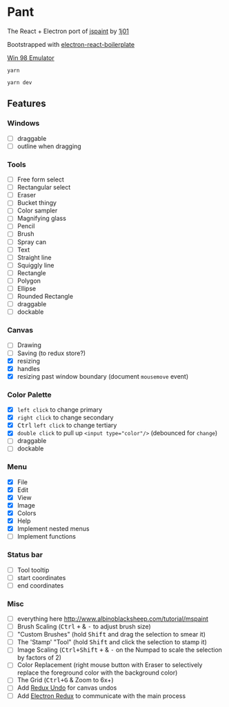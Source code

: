 # Pant

The React + Electron port of [jspaint](jspaint.ml) by [1j01](https://github.com/1j01)

Bootstrapped with [electron-react-boilerplate](https://github.com/chentsulin/electron-react-boilerplate)

[Win 98 Emulator](https://copy.sh/v86/?profile=windows98)

```
yarn

yarn dev
```

## Features

### Windows
* [ ] draggable
* [ ] outline when dragging

### Tools

* [ ] Free form select
* [ ] Rectangular select
* [ ] Eraser
* [ ] Bucket thingy
* [ ] Color sampler
* [ ] Magnifying glass
* [ ] Pencil
* [ ] Brush
* [ ] Spray can
* [ ] Text
* [ ] Straight line
* [ ] Squiggly line
* [ ] Rectangle
* [ ] Polygon
* [ ] Ellipse
* [ ] Rounded Rectangle
* [ ] draggable
* [ ] dockable

### Canvas

* [ ] Drawing
* [ ] Saving (to redux store?)
* [x] resizing
* [x] handles
* [x] resizing past window boundary (document `mousemove` event)

### Color Palette

* [x] `left click` to change primary
* [x] `right click` to change secondary
* [x] <kbd>Ctrl</kbd> `left click` to change tertiary
* [x] `double click` to pull up `<input type="color"/>` (debounced for `change`)
* [ ] draggable
* [ ] dockable

### Menu

* [x] File
* [x] Edit
* [x] View
* [x] Image
* [x] Colors
* [x] Help
* [x] Implement nested menus
* [ ] Implement functions

### Status bar

* [ ] Tool tooltip
* [ ] start coordinates
* [ ] end coordinates

### Misc

* [ ] everything here http://www.albinoblacksheep.com/tutorial/mspaint
* [ ] Brush Scaling (<kbd>Ctrl</kbd> <kbd>+</kbd> & <kbd>-</kbd> to adjust brush size)
* [ ] "Custom Brushes" (hold <kbd>Shift</kbd> and drag the selection to smear it)
* [ ] The 'Stamp' "Tool" (hold <kbd>Shift</kbd> and click the selection to stamp it)
* [ ] Image Scaling (<kbd>Ctrl+Shift</kbd> <kbd>+</kbd> & <kbd>-</kbd> on the Numpad to scale the selection by factors of 2)
* [ ] Color Replacement (right mouse button with Eraser to selectively replace the foreground color with the background color)
* [ ] The Grid (<kbd>Ctrl+G</kbd> & Zoom to 6x+)
* [ ] Add [Redux Undo](https://github.com/omnidan/redux-undo) for canvas undos
* [ ] Add [Electron Redux](https://github.com/hardchor/electron-redux) to communicate with the main process

